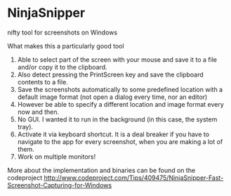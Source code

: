 # NinjaSnipper
nifty tool for screenshots on Windows

What makes this a particularly good tool

1. Able to select part of the screen with your mouse and save it to a file and/or copy it to the clipboard.
2. Also detect pressing the PrintScreen key and save the clipboard contents to a file.
3. Save the screenshots automatically to some predefined location with a default image format (not open a dialog every time, nor an editor)
4. However be able to specify a different location and image format every now and then.
5. No GUI. I wanted it to run in the background (in this case, the system tray).
6. Activate it via keyboard shortcut. It is a deal breaker if you have to navigate to the app for every screenshot, when you are making a lot of them.
7. Work on multiple monitors!

More about the implementation and binaries can be found on the codeproject http://www.codeproject.com/Tips/409475/NinjaSnipper-Fast-Screenshot-Capturing-for-Windows

